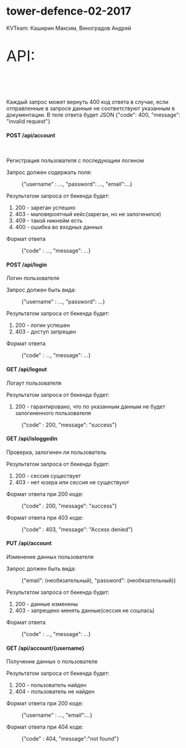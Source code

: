 # tower-defence-02-2017
KVTeam: Каширин Максим, Виноградов Андрей

<p style="font-size:40;">API:</p><br><br>
<p>Каждый запрос может вернуть 400 код ответа в случае,
если отправленные в запросе данные не соответствуют
указанным в документации. В теле ответа будет JSON
{"code": 400, "message": "invalid request"} </p>

<h4 style="">POST /api/account</h4> <br>
<p>Регистрация пользователя с последующим логином</p>
<p>Запрос должен содержать поля:</p>
<p style="margin-left: 40px;">{"username" : ..., "password": ..., "email":...}</p>
<p>Результатом запроса от бекенда будет:</p>
<ol>
     <li>200 - зареган успешно</li>
     <li>403 - маловероятный кейс(зареган, но не залогинился)</li>
     <li>409 - такой никнейм есть</li>
     <li>400 - ошибка во входных данных</li>
</ol>
<p>Формат ответа<p>
<p style="margin-left: 40px;">{"code" : ..., "message": ...}</p>

<h4 style="">POST /api/login</h4> 
<p>Логин пользователя</p>
<p>Запрос должен быть вида:</p>
<p style="margin-left: 40px;">{"username" : ..., "password": ...}</p>
<p>Результатом запроса от бекенда будет:</p>
<ol>
      <li>200 - логин успешен</li>
      <li>403 - доступ запрещен</li>
</ol>
</p>Формат ответа</pi>
<p style="margin-left: 40px;">{"code" : ..., "message": ...}</p>

<h4 style="">GET /api/logout</h4>
<p>Логаут пользователя</p>
<p>Результатом запроса от бекенда будет:</p>
<ol>
      <li>200 - гарантировано, что по указанным данным не будет залогиненного пользователя</li>
</ol>
<p style="margin-left: 40px;"> {"code" : 200, "message": "success"} </p>

<h4 style="">GET /api/isloggedin</h4>
<p>Проверка, залогинен ли пользователь</p>
<p>Результатом запроса от бекенда будет:</p>
<ol> 
     <li>200 - сессия существует</li>
     <li>403 - нет юзера или сессия не существуют</li>
</ol>
</p>Формат ответа при 200 коде:</p>
<p style="margin-left: 40px;">{"code" : 200, "message": "success"}</p>
<p>Формат ответа при 403 коде:</p>
<p style="margin-left: 40px;">{"code" : 403, "message": "Access denied"}</p>


<h4 style="">PUT /api/account</h4>
<p>Изменение данных пользователя</p>
<p>Запрос должен быть вида:</p>
<p style="margin-left: 40px;">{"email": (необязательный), "password": (необязательный)}</p>
<p>Результатом запроса от бекенда будет:</p>
<ol> 
     <li>200 - данные изменены</li>
     <li>403 - запрещено менять данные(сессия не сошлась)</li>
</ol>
<p>Формат ответа</p>
<p style="margin-left: 40px;">{"code" : ..., "message": ...}</p>


<h4 style="">GET /api/account/{username}</h4>
<p>Получение данных о пользователе</p>
<p>Результатом запроса от бекенда будет:</p>
<ol> 
     <li>200 - пользователь найден</li>
     <li>404 - пользователь не найден</li>
</ol>
<p>Формат ответа при 200 коде:</p>
<p style="margin-left: 40px;">{"username" : ..., "email":...}</p>
<p>Формат ответа при 404 коде:</p>
<p style="margin-left: 40px;">{"code" : 404, "message":"not found"}</p>
